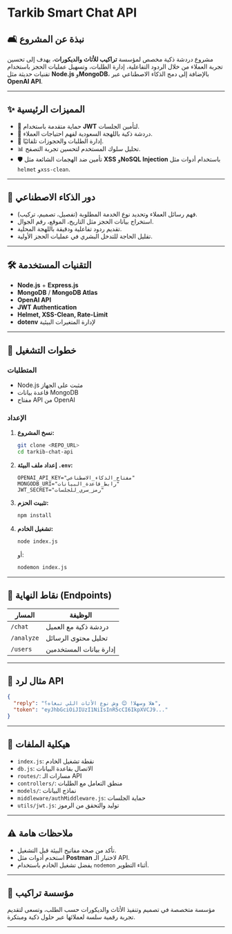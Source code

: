 
# Tarkib Smart Chat API

## 🛋️ نبذة عن المشروع
مشروع دردشة ذكية مخصص لمؤسسة **تراكيب للأثاث والديكورات**، يهدف إلى تحسين تجربة العملاء من خلال الردود التفاعلية، إدارة الطلبات، وتسهيل عمليات الحجز باستخدام تقنيات حديثة مثل **Node.js** و**MongoDB**، بالإضافة إلى دمج الذكاء الاصطناعي عبر **OpenAI API**.

---

## ✨ المميزات الرئيسية
- 🔐 حماية متقدمة باستخدام **JWT** لتأمين الجلسات.
- 🧠 دردشة ذكية باللهجة السعودية لفهم احتياجات العملاء.
- 📅 إدارة الطلبات والحجوزات تلقائيًا.
- 📊 تحليل سلوك المستخدم لتحسين تجربة التصفح.
- 🛡️ تأمين ضد الهجمات الشائعة مثل **XSS** و**NoSQL Injection** باستخدام أدوات مثل `helmet` و`xss-clean`.

---

## 🤖 دور الذكاء الاصطناعي
- فهم رسائل العملاء وتحديد نوع الخدمة المطلوبة (تفصيل، تصميم، تركيب).
- استخراج بيانات الحجز مثل التاريخ، الموقع، رقم الجوال.
- تقديم ردود تفاعلية ودقيقة باللهجة المحلية.
- تقليل الحاجة للتدخل البشري في عمليات الحجز الأولية.

---

## 🛠️ التقنيات المستخدمة
- **Node.js** + **Express.js**
- **MongoDB** / **MongoDB Atlas**
- **OpenAI API**
- **JWT Authentication**
- **Helmet, XSS-Clean, Rate-Limit**
- **dotenv** لإدارة المتغيرات البيئية

---

## 🚀 خطوات التشغيل

### المتطلبات
- Node.js مثبت على الجهاز
- قاعدة بيانات MongoDB
- مفتاح API من OpenAI

### الإعداد
1. **نسخ المشروع:**
   ```bash
   git clone <REPO_URL>
   cd tarkib-chat-api
   ```

2. **إعداد ملف البيئة `.env`:**
   ```env
   OPENAI_API_KEY="مفتاح_الذكاء_الاصطناعي"
   MONGODB_URI="رابط_قاعدة_البيانات"
   JWT_SECRET="رمز_سري_للجلسات"
   ```

3. **تثبيت الحزم:**
   ```bash
   npm install
   ```

4. **تشغيل الخادم:**
   ```bash
   node index.js
   ```
   أو:
   ```bash
   nodemon index.js
   ```

---

## 📡 نقاط النهاية (Endpoints)
| المسار | الوظيفة |
|--------|---------|
| `/chat` | دردشة ذكية مع العميل |
| `/analyze` | تحليل محتوى الرسائل |
| `/users` | إدارة بيانات المستخدمين |

---

## 🧪 مثال لرد API
```json
{
  "reply": "هلا وسهلا! 😊 وش نوع الأثاث اللي تبغاه؟",
  "token": "eyJhbGciOiJIUzI1NiIsInR5cCI6IkpXVCJ9..."
}
```

---

## 📁 هيكلية الملفات
- `index.js`: نقطة تشغيل الخادم
- `db.js`: الاتصال بقاعدة البيانات
- `routes/`: مسارات الـ API
- `controllers/`: منطق التعامل مع الطلبات
- `models/`: نماذج البيانات
- `middleware/authMiddleware.js`: حماية الجلسات
- `utils/jwt.js`: توليد والتحقق من الرموز

---

## ⚠️ ملاحظات هامة
- تأكد من صحة مفاتيح البيئة قبل التشغيل.
- استخدم أدوات مثل **Postman** لاختبار الـ API.
- يفضل تشغيل الخادم باستخدام `nodemon` أثناء التطوير.

---

## 🏢 مؤسسة تراكيب
مؤسسة متخصصة في تصميم وتنفيذ الأثاث والديكورات حسب الطلب، وتسعى لتقديم تجربة رقمية سلسة لعملائها عبر حلول ذكية ومبتكرة.

---


